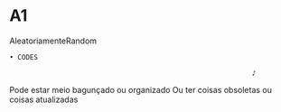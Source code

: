 # A1
AleatoriamenteRandom

    • CODES

                                                                ♪

   Pode estar meio bagunçado ou organizado
   Ou ter coisas obsoletas ou coisas atualizadas 


